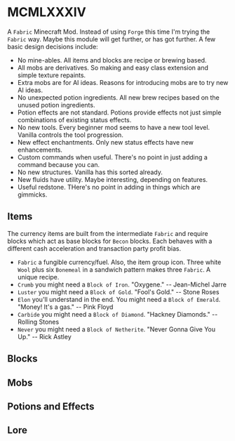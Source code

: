 # MCMLXXXIV

A `Fabric` Minecraft Mod. Instead of using `Forge` this time I'm trying the `Fabric` way. Maybe this module will get
further, or has got further. A few basic design decisions include:

 * No mine-ables. All items and blocks are recipe or brewing based.
 * All mobs are derivatives. So making and easy class extension and simple texture repaints.
 * Extra mobs are for AI ideas. Reasons for introducing mobs are to try new AI ideas.
 * No unexpected potion ingredients. All new brew recipes based on the unused potion ingredients.
 * Potion effects are not standard. Potions provide effects not just simple combinations of existing status effects.
 * No new tools. Every beginner mod seems to have a new tool level. Vanilla controls the tool progression.
 * New effect enchantments. Only new status effects have new enhancements.
 * Custom commands when useful. There's no point in just adding a command because you can.
 * No new structures. Vanilla has this sorted already.
 * New fluids have utility. Maybe interesting, depending on features.
 * Useful redstone. THere's no point in adding in things which are gimmicks.

## Items

The currency items are built from the intermediate `Fabric` and require blocks which act as base blocks for
`Becon` blocks. Each behaves with a different cash acceleration and transaction party profit bias.

 * `Fabric` a fungible currency/fuel. Also, the item group icon.
   Three white `Wool` plus six `Bonemeal` in a sandwich pattern makes three `Fabric`. A unique recipe.
 * `Crumb` you might need a `Block of Iron`. "Oxygene." -- Jean-Michel Jarre
 * `Luster` you might need a `Block of Gold`. "Fool's Gold." -- Stone Roses
 * `Elon` you'll understand in the end. You might need a `Block of Emerald`. "Money! It's a gas." -- Pink Floyd
 * `Carbide` you might need a `Block of Diamond`. "Hackney Diamonds." -- Rolling Stones
 * `Never` you might need a `Block of Netherite`. "Never Gonna Give You Up." -- Rick Astley

## Blocks



## Mobs



## Potions and Effects



## Lore

